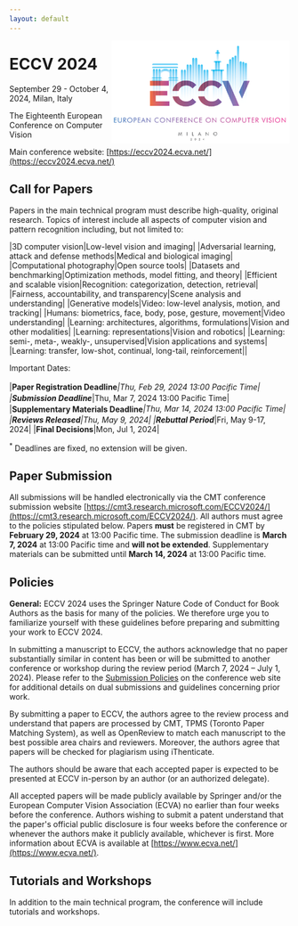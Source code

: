 ```yaml
---
layout: default
---
```


<img src="images/logo-light.png" width="320" align="right">

# ECCV 2024
September 29 - October 4, 2024, Milan, Italy

The Eighteenth European Conference on Computer Vision

Main conference website: [https://eccv2024.ecva.net/](https://eccv2024.ecva.net/)

## Call for Papers
Papers in the main technical program must describe high-quality, original research. Topics of interest include all aspects of computer vision and pattern recognition including, but not limited to:

|3D computer vision|Low-level vision and imaging|
|Adversarial learning, attack and defense methods|Medical and biological imaging|
|Computational photography|Open source tools|
|Datasets and benchmarking|Optimization methods, model fitting, and theory|
|Efficient and scalable vision|Recognition: categorization, detection, retrieval|
|Fairness, accountability, and transparency|Scene analysis and understanding|
|Generative models|Video: low-level analysis, motion, and tracking|
|Humans: biometrics, face, body, pose, gesture, movement|Video understanding|
|Learning: architectures, algorithms, formulations|Vision and other modalities|
|Learning: representations|Vision and robotics|
|Learning: semi-, meta-, weakly-, unsupervised|Vision applications and systems|
|Learning: transfer, low-shot, continual, long-tail, reinforcement||

Important Dates:

|**Paper Registration Deadline**<sup>*</sup>|Thu, Feb 29, 2024 13:00 Pacific Time|
|**Submission Deadline**<sup>*</sup>|Thu, Mar 7, 2024 13:00 Pacific Time|
|**Supplementary Materials Deadline**<sup>*</sup>|Thu, Mar 14, 2024 13:00 Pacific Time|
|**Reviews Released**|Thu, May 9, 2024|
|**Rebuttal Period**<sup>*</sup>|Fri, May 9-17, 2024|
|**Final Decisions**|Mon, Jul 1, 2024|

<sup>*</sup> Deadlines are fixed, no extension will be given.

## Paper Submission
All submissions will be handled electronically via the CMT conference submission website [https://cmt3.research.microsoft.com/ECCV2024/](https://cmt3.research.microsoft.com/ECCV2024/). 
All authors must agree to the policies stipulated below. Papers **must** be registered in CMT by **February 29, 2024** at 13:00 Pacific time. The submission deadline is **March 7, 2024** at 13:00 Pacific time and **will not be extended**. Supplementary materials can be submitted until **March 14, 2024** at 13:00 Pacific time.

## Policies
**General:** ECCV 2024 uses the Springer Nature Code of Conduct for Book Authors as the basis for many of the policies. We therefore urge you to familiarize yourself with these guidelines before preparing and submitting your work to ECCV 2024.

In submitting a manuscript to ECCV, the authors acknowledge that no paper substantially similar in content has been or will be submitted to another conference or workshop during the review period (March 7, 2024 – July 1, 2024). Please refer to the [Submission Policies](submission_policies.md) on the conference web site for additional details on dual submissions and guidelines concerning prior work.

By submitting a paper to ECCV, the authors agree to the review process and understand that papers are processed by CMT, TPMS (Toronto Paper Matching System), as well as OpenReview to match each manuscript to the best possible area chairs and reviewers. Moreover, the authors agree that papers will be checked for plagiarism using iThenticate.

The authors should be aware that each accepted paper is expected to be presented at ECCV in-person by an author (or an authorized delegate). 

All accepted papers will be made publicly available by Springer and/or the European Computer Vision Association (ECVA) no earlier than four weeks before the conference. Authors wishing to submit a patent understand that the paper's official public disclosure is four weeks before the conference or whenever the authors make it publicly available, whichever is first. 
More information about ECVA is available at [https://www.ecva.net/](https://www.ecva.net/).

## Tutorials and Workshops
In addition to the main technical program, the conference will include tutorials and workshops.
<!-- Information about these can be found on tabs on the main ECCV web page: https://eccv2024.ecva.net/. -->
